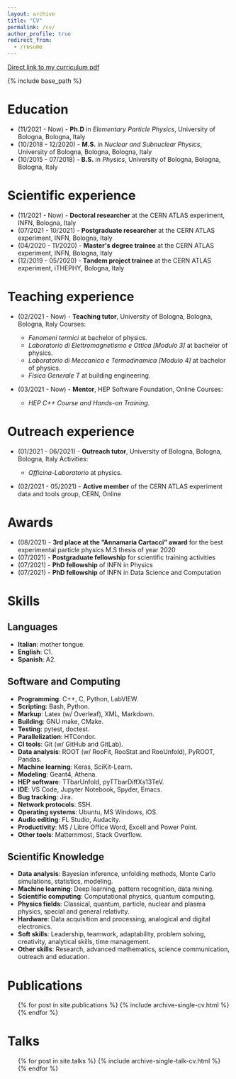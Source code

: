 ```yaml
---
layout: archive
title: "CV"
permalink: /cv/
author_profile: true
redirect_from:
  - /resume
---
```


[Direct link to my curriculum pdf](http://JustWhit3.github.io/files/cv.pdf)

{% include base_path %}

Education
======

* (11/2021 - Now) - **Ph.D** in *Elementary Particle Physics*, University of Bologna, Bologna, Italy
* (10/2018 - 12/2020) - **M.S.** in *Nuclear and Subnuclear Physics*, University of Bologna, Bologna, Bologna, Italy
* (10/2015 - 07/2018) - **B.S.** in *Physics*, University of Bologna, Bologna, Bologna, Italy

Scientific experience
======

* (11/2021 - Now) - **Doctoral researcher** at the CERN ATLAS experiment, INFN, Bologna, Italy
* (07/2021 - 10/2021) - **Postgraduate researcher** at the CERN ATLAS experiment, INFN, Bologna, Italy
* (04/2020 - 11/2020) - **Master's degree trainee** at the CERN ATLAS experiment, INFN, Bologna, Italy
* (12/2019 - 05/2020) - **Tandem project trainee** at the CERN ATLAS experiment, iTHEPHY, Bologna, Italy

Teaching experience
======

* (02/2021 - Now) - **Teaching tutor**, University of Bologna, Bologna, Bologna, Italy
  Courses:
  * *Fenomeni termici* at bachelor of physics.
  * *Laboratorio di Elettromagnetismo e Ottica [Modulo 3]* at bachelor of physics.
  * *Laboratorio di Meccanica e Termodinamica [Modulo 4]* at bachelor of physics.
  * *Fisica Generale T* at building engineering.

* (03/2021 - Now) - **Mentor**, HEP Software Foundation, Online
  Courses:
  * *HEP C++ Course and Hands-on Training*.

Outreach experience
======

* (01/2021 - 06/2021) - **Outreach tutor**, University of Bologna, Bologna, Bologna, Italy
  Activities:
  * *Officina-Laboratorio* at physics.

* (02/2021 - 05/2021) - **Active member** of the CERN ATLAS experiment data and tools group, CERN, Online

Awards
======

* (08/2021) - **3rd place at the ”Annamaria Cartacci” award** for the best experimental particle physics
M.S thesis of year 2020
* (07/2021) - **Postgraduate fellowship** for scientific training activities
* (07/2021) - **PhD fellowship** of INFN in Physics
* (07/2021) - **PhD fellowship** of INFN in Data Science and Computation

Skills
======

## Languages

* **Italian**: mother tongue.
* **English**: C1.
* **Spanish**: A2.


## Software and Computing

* **Programming**: C++, C, Python, LabVIEW.
* **Scripting**: Bash, Python.
* **Markup**: Latex (w/ Overleaf), XML, Markdown.
* **Building**: GNU make, CMake.
* **Testing**: pytest, doctest.
* **Parallelization**: HTCondor.
* **CI tools**: Git (w/ GitHub and GitLab).
* **Data analysis**: ROOT (w/ RooFit, RooStat and RooUnfold), PyROOT, Pandas.
* **Machine learning**: Keras, SciKit-Learn.
* **Modeling**: Geant4, Athena.
* **HEP software**: TTbarUnfold, pyTTbarDiffXs13TeV.
* **IDE**: VS Code, Jupyter Notebook, Spyder, Emacs.
* **Bug tracking**: Jira.
* **Network protocols**: SSH.
* **Operating systems**: Ubuntu, MS Windows, iOS.
* **Audio editing**: FL Studio, Audacity.
* **Productivity**: MS / Libre Office Word, Excell and Power Point.
* **Other tools**: Matternmost, Stack Overflow.

## Scientific Knowledge

* **Data analysis**: Bayesian inference, unfolding methods, Monte Carlo simulations, statistics, modeling.
* **Machine learning**: Deep learning, pattern recognition, data mining.
* **Scientific computing**: Computational physics, quantum computing.
* **Physics fields**: Classical, quantum, particle, nuclear and plasma physics, special and general relativity.
* **Hardware**: Data acquisition and processing, analogical and digital electronics.
* **Soft skills**: Leadership, teamwork, adaptability, problem solving, creativity, analytical skills, time
management.
* **Other skills**:  Research, advanced mathematics, science communication, outreach and education.

Publications
======

  <ul>{% for post in site.publications %}
    {% include archive-single-cv.html %}
  {% endfor %}</ul>
  
Talks
======

  <ul>{% for post in site.talks %}
    {% include archive-single-talk-cv.html %}
  {% endfor %}</ul>
